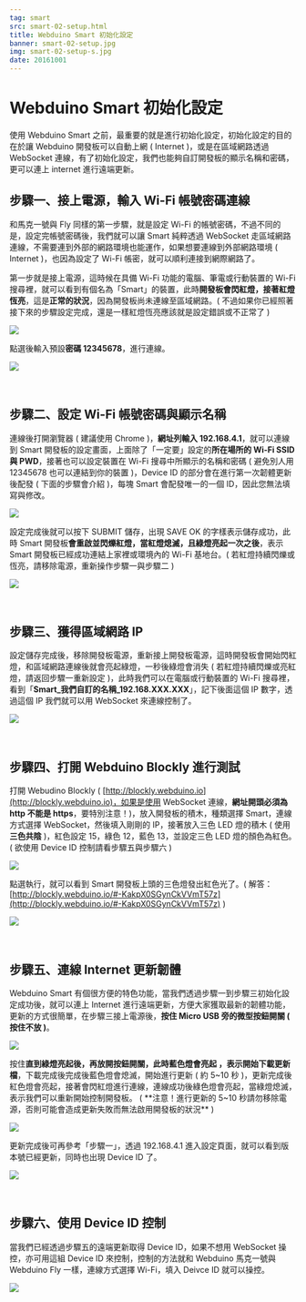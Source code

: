 ```yaml
---
tag: smart
src: smart-02-setup.html
title: Webduino Smart 初始化設定
banner: smart-02-setup.jpg
img: smart-02-setup-s.jpg
date: 20161001
---
```


<!-- @@master  = ../../_layout.html-->

<!-- @@block  =  meta-->

<title>Webduino Smart 初始化設定 :::: Webduino = Web × Arduino</title>

<meta name="description" content="使用 Webduino Smart 之前，最重要的就是進行初始化設定，初始化設定的目的在於讓 Webduino 開發板可以自動上網 ( Internet )，或是在區域網路透過 WebSocket 連線，有了初始化設定，我們也能夠自訂開發板的顯示名稱和密碼，更可以連上 internet 進行遠端更新。">

<meta itemprop="description" content="使用 Webduino Smart 之前，最重要的就是進行初始化設定，初始化設定的目的在於讓 Webduino 開發板可以自動上網 ( Internet )，或是在區域網路透過 WebSocket 連線，有了初始化設定，我們也能夠自訂開發板的顯示名稱和密碼，更可以連上 internet 進行遠端更新。">

<meta property="og:description" content="使用 Webduino Smart 之前，最重要的就是進行初始化設定，初始化設定的目的在於讓 Webduino 開發板可以自動上網 ( Internet )，或是在區域網路透過 WebSocket 連線，有了初始化設定，我們也能夠自訂開發板的顯示名稱和密碼，更可以連上 internet 進行遠端更新。">

<meta property="og:title" content="Webduino Smart 初始化設定" >

<meta property="og:url" content="https://webduino.io/tutorials/smart-02-setup.html">

<meta property="og:image" content="https://webduino.io/img/tutorials/smart-02-setup-s.jpg">

<meta itemprop="image" content="https://webduino.io/img/tutorials/smart-02-setup-s.jpg">

<include src="../_include-tutorials.html"></include>

<!-- @@close-->

<!-- @@block  =  preAndNext-->

<include src="../_include-tutorials-content.html"></include>

<!-- @@close-->



<!-- @@block  =  tutorials-->
# Webduino Smart 初始化設定

使用 Webduino Smart 之前，最重要的就是進行初始化設定，初始化設定的目的在於讓 Webduino 開發板可以自動上網 ( Internet )，或是在區域網路透過 WebSocket 連線，有了初始化設定，我們也能夠自訂開發板的顯示名稱和密碼，更可以連上 internet 進行遠端更新。

## 步驟一、接上電源，輸入 Wi-Fi 帳號密碼連線

和馬克一號與 Fly 同樣的第一步驟，就是設定 Wi-Fi 的帳號密碼，不過不同的是，設定完帳號密碼後，我們就可以讓 Smart 純粹透過 WebSocket 走區域網路連線，不需要連到外部的網路環境也能運作，如果想要連線到外部網路環境 ( Internet )，也因為設定了 Wi-Fi 帳密，就可以順利連接到網際網路了。

第一步就是接上電源，這時候在具備 Wi-Fi 功能的電腦、筆電或行動裝置的 Wi-Fi 搜尋裡，就可以看到有個名為「Smart」的裝置，此時**開發板會閃紅燈，接著紅燈恆亮**，這是**正常的狀況**，因為開發板尚未連線至區域網路。( 不過如果你已經照著接下來的步驟設定完成，還是一樣紅燈恆亮應該就是設定錯誤或不正常了 )

![](../img/tutorials/smart-02-02.jpg)

點選後輸入預設**密碼 12345678**，進行連線。 

![](../img/tutorials/smart-02-03.jpg)

<br/>

## 步驟二、設定 Wi-Fi 帳號密碼與顯示名稱

連線後打開瀏覽器 ( 建議使用 Chrome )，**網址列輸入 192.168.4.1**，就可以連線到 Smart 開發板的設定畫面，上面除了「一定要」設定的**所在場所的 Wi-Fi SSID 與 PWD**，接著也可以設定裝置在 Wi-Fi 搜尋中所顯示的名稱和密碼 ( 避免別人用 12345678 也可以連結到你的裝置 )，Device ID 的部分會在進行第一次韌體更新後配發 ( 下面的步驟會介紹 )，每塊 Smart 會配發唯一的一個 ID，因此您無法填寫與修改。

![](../img/tutorials/smart-02-04.jpg)

設定完成後就可以按下 SUBMIT 儲存，出現 SAVE OK 的字樣表示儲存成功，此時 Smart 開發板**會重啟並閃爍紅燈，當紅燈熄滅，且綠燈亮起一次之後**，表示 Smart 開發板已經成功連結上家裡或環境內的 Wi-Fi 基地台。( 若紅燈持續閃爍或恆亮，請移除電源，重新操作步驟一與步驟二 )

![](../img/tutorials/smart-02-05.jpg)

<br/>

## 步驟三、獲得區域網路 IP

設定儲存完成後，移除開發板電源，重新接上開發板電源，這時開發板會開始閃紅燈，和區域網路連線後就會亮起綠燈，一秒後綠燈會消失 ( 若紅燈持續閃爍或亮紅燈，請返回步驟一重新設定 )，此時我們可以在電腦或行動裝置的 Wi-Fi 搜尋裡，看到「**Smart_我們自訂的名稱_192.168.XXX.XXX**」，記下後面這個 IP 數字，透過這個 IP 我們就可以用 WebSocket 來連線控制了。

![](../img/tutorials/smart-02-06.jpg)

<br/>

## 步驟四、打開 Webduino Blockly 進行測試

打開 Webudino Blockly ( [http://blockly.webduino.io](http://blockly.webduino.io)，如果是使用 WebSocket 連線，**網址開頭必須為 http 不能是 https**，要特別注意！)，放入開發板的積木，種類選擇 Smart，連線方式選擇 WebSocket，然後填入剛剛的 IP，接著放入三色 LED 燈的積木 ( 使用**三色共陰** )，紅色設定 15，綠色 12，藍色 13，並設定三色 LED 燈的顏色為紅色。( 欲使用 Device ID 控制請看步驟五與步驟六 )

![](../img/tutorials/smart-02-07.jpg)

點選執行，就可以看到 Smart 開發板上頭的三色燈發出紅色光了。( 解答：[http://blockly.webduino.io/#-KakpX0SGynCkVVmT57z](http://blockly.webduino.io/#-KakpX0SGynCkVVmT57z) )

![](../img/tutorials/smart-02-09.gif)

<br/>

## 步驟五、連線 Internet 更新韌體

Webduino Smart 有個很方便的特色功能，當我們透過步驟一到步驟三初始化設定成功後，就可以連上 Internet 進行遠端更新，方便大家獲取最新的韌體功能，更新的方式很簡單，在步驟三接上電源後，**按住 Micro USB 旁的微型按鈕開關 ( 按住不放 )**。

![](../img/tutorials/smart-02-10.jpg)

按住**直到綠燈亮起後，再放開按鈕開關，此時藍色燈會亮起 ，表示開始下載更新檔**，下載完成後完成後藍色燈會熄滅，開始進行更新 ( 約 5~10 秒 )，更新完成後紅色燈會亮起，接著會閃紅燈進行連線，連線成功後綠色燈會亮起，當綠燈熄滅，表示我們可以重新開始控制開發板。
( **注意！進行更新的 5~10 秒請勿移除電源，否則可能會造成更新失敗而無法啟用開發板的狀況** )

![](../img/tutorials/smart-02-11.jpg)

更新完成後可再參考「步驟一」，透過 192.168.4.1 進入設定頁面，就可以看到版本號已經更新，同時也出現 Device ID 了。

![](../img/tutorials/smart-02-12.jpg)

<br/>

## 步驟六、使用 Device ID 控制

當我們已經透過步驟五的遠端更新取得 Device ID，如果不想用 WebSocket 操控，亦可用這組 Device ID 來控制，控制的方法就和 Webduino 馬克一號與 Webduino Fly 一樣，連線方式選擇 Wi-Fi，填入 Deivce ID 就可以操控。

![](../img/tutorials/smart-02-13.jpg)



<!-- @@close-->